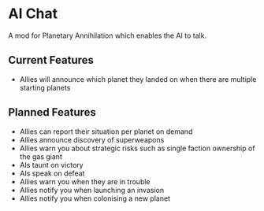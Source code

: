 # AI Chat

A mod for Planetary Annihilation which enables the AI to talk.

## Current Features

- Allies will announce which planet they landed on when there are multiple starting planets

## Planned Features

- Allies can report their situation per planet on demand
- Allies announce discovery of superweapons
- Allies warn you about strategic risks such as single faction ownership of the gas giant
- AIs taunt on victory
- AIs speak on defeat
- Allies warn you when they are in trouble
- Allies notify you when launching an invasion
- Allies notify you when colonising a new planet
